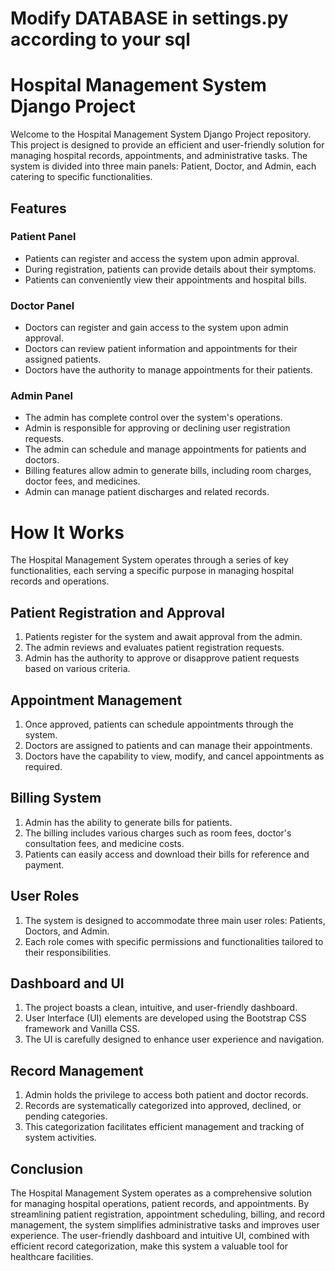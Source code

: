 # Modify DATABASE in settings.py according to your sql

# Hospital Management System Django Project

Welcome to the Hospital Management System Django Project repository. This project is designed to provide an efficient and user-friendly solution for managing hospital records, appointments, and administrative tasks. The system is divided into three main panels: Patient, Doctor, and Admin, each catering to specific functionalities.

## Features

### Patient Panel
- Patients can register and access the system upon admin approval.
- During registration, patients can provide details about their symptoms.
- Patients can conveniently view their appointments and hospital bills.

### Doctor Panel
- Doctors can register and gain access to the system upon admin approval.
- Doctors can review patient information and appointments for their assigned patients.
- Doctors have the authority to manage appointments for their patients.

### Admin Panel
- The admin has complete control over the system's operations.
- Admin is responsible for approving or declining user registration requests.
- The admin can schedule and manage appointments for patients and doctors.
- Billing features allow admin to generate bills, including room charges, doctor fees, and medicines.
- Admin can manage patient discharges and related records.


# How It Works

The Hospital Management System operates through a series of key functionalities, each serving a specific purpose in managing hospital records and operations.

## Patient Registration and Approval

1. Patients register for the system and await approval from the admin.
2. The admin reviews and evaluates patient registration requests.
3. Admin has the authority to approve or disapprove patient requests based on various criteria.

## Appointment Management

1. Once approved, patients can schedule appointments through the system.
2. Doctors are assigned to patients and can manage their appointments.
3. Doctors have the capability to view, modify, and cancel appointments as required.

## Billing System

1. Admin has the ability to generate bills for patients.
2. The billing includes various charges such as room fees, doctor's consultation fees, and medicine costs.
3. Patients can easily access and download their bills for reference and payment.

## User Roles

1. The system is designed to accommodate three main user roles: Patients, Doctors, and Admin.
2. Each role comes with specific permissions and functionalities tailored to their responsibilities.

## Dashboard and UI

1. The project boasts a clean, intuitive, and user-friendly dashboard.
2. User Interface (UI) elements are developed using the Bootstrap CSS framework and Vanilla CSS.
3. The UI is carefully designed to enhance user experience and navigation.

## Record Management

1. Admin holds the privilege to access both patient and doctor records.
2. Records are systematically categorized into approved, declined, or pending categories.
3. This categorization facilitates efficient management and tracking of system activities.

## Conclusion

The Hospital Management System operates as a comprehensive solution for managing hospital operations, patient records, and appointments. By streamlining patient registration, appointment scheduling, billing, and record management, the system simplifies administrative tasks and improves user experience. The user-friendly dashboard and intuitive UI, combined with efficient record categorization, make this system a valuable tool for healthcare facilities.

